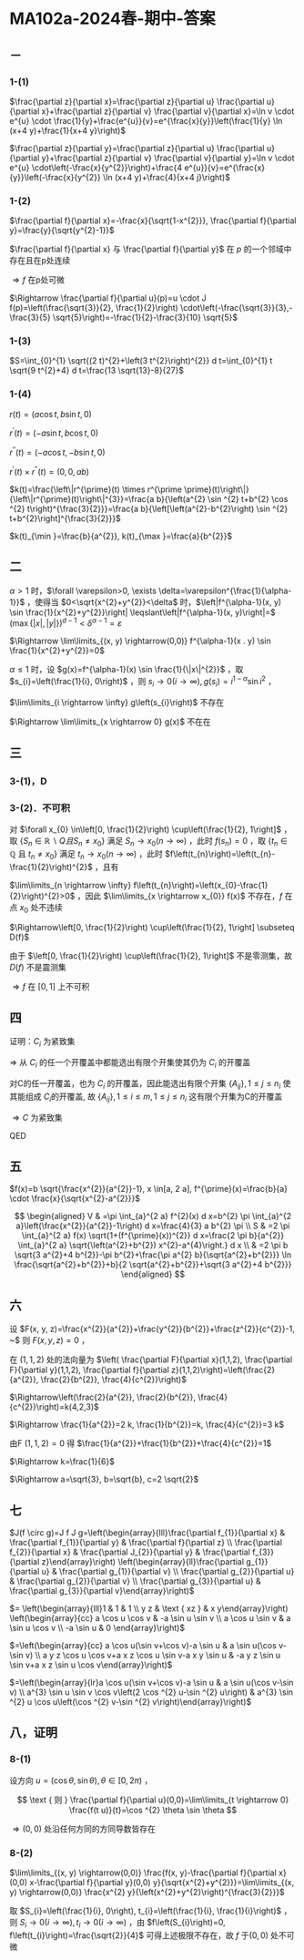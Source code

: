 # MA102a-2024春-期中-答案

## －

### 1-(1)

$\frac{\partial z}{\partial x}=\frac{\partial z}{\partial u} \frac{\partial u}{\partial x}+\frac{\partial z}{\partial v} \frac{\partial v}{\partial x}=\ln v \cdot e^{u} \cdot \frac{1}{y}+\frac{e^{u}}{v}=e^{\frac{x}{y}}\left(\frac{1}{y} \ln (x+4 y)+\frac{1}{x+4 y}\right)$

$\frac{\partial z}{\partial y}=\frac{\partial z}{\partial u} \frac{\partial u}{\partial y}+\frac{\partial z}{\partial v} \frac{\partial v}{\partial y}=\ln v \cdot e^{u} \cdot\left(-\frac{x}{y^{2}}\right)+\frac{4 e^{u}}{v}=e^{\frac{x}{y}}\left(-\frac{x}{y^{2}} \ln (x+4 y)+\frac{4}{x+4 j}\right)$

### 1-(2)

$\frac{\partial f}{\partial x}=-\frac{x}{\sqrt{1-x^{2}}}, \frac{\partial f}{\partial y}=\frac{y}{\sqrt{y^{2}-1}}$

$\frac{\partial f}{\partial x} 与 \frac{\partial f}{\partial y}$ 在 $p$ 的一个邻域中存在且在p处连续

$\Rightarrow f$ 在p处可微

$\Rightarrow \frac{\partial f}{\partial u}(p)=u \cdot J f(p)=\left(\frac{\sqrt{3}}{2}, \frac{1}{2}\right) \cdot\left(-\frac{\sqrt{3}}{3},-\frac{3}{5} \sqrt{5}\right)=-\frac{1}{2}-\frac{3}{10} \sqrt{5}$

### 1-(3)

$S=\int_{0}^{1} \sqrt{(2 t)^{2}+\left(3 t^{2}\right)^{2}} d t=\int_{0}^{1} t \sqrt{9 t^{2}+4} d t=\frac{13 \sqrt{13}-8}{27}$

### 1-(4)

$r(t)=(a \cos t, b \sin t, 0)$

$r^{\prime}(t)=(-a \sin t, b \cos t, 0)$

$r^{\prime \prime}(t)=(-a \cos t,-b \sin t, 0)$

$r^{\prime}(t) \times r^{\prime \prime}(t)=(0,0, a b)$

$k(t)=\frac{\left\|r^{\prime}(t) \times r^{\prime \prime}(t)\right\|}{\left\|r^{\prime}(t)\right\|^{3}}=\frac{a b}{\left(a^{2} \sin ^{2} t+b^{2} \cos ^{2} t\right)^{\frac{3}{2}}}=\frac{a b}{\left[\left(a^{2}-b^{2}\right) \sin ^{2} t+b^{2}\right]^{\frac{3}{2}}}$

$k(t)_{\min }=\frac{b}{a^{2}}, k(t)_{\max }=\frac{a}{b^{2}}$

## 二

$\alpha>1$ 时，$\forall \varepsilon>0, \exists \delta=\varepsilon^{\frac{1}{\alpha-1}}$ ，使得当 $0<\sqrt{x^{2}+y^{2}}<\delta$ 时，$\left|f^{\alpha-1}(x, y) \sin \frac{1}{x^{2}+y^{2}}\right| \leqslant\left|f^{\alpha-1}(x, y)\right|=$ $(\operatorname{max}\{|x|,|y|\})^{d-1}<\delta^{\alpha-1}=\varepsilon$

$\Rightarrow \lim\limits_{(x, y) \rightarrow(0,0)} f^{\alpha-1}(x . y) \sin \frac{1}{x^{2}+y^{2}}=0$

$\alpha \leqslant 1$ 时，设 $g(x)=f^{\alpha-1}(x) \sin \frac{1}{\|x\|^{2}}$ ，取 $s_{i}=\left(\frac{1}{i}, 0\right)$ ，则 $s_{i} \rightarrow 0(i \rightarrow \infty), g\left(s_{i}\right)=i^{1-\alpha} \sin i^{2}$ ，

$\lim\limits_{i \rightarrow \infty} g\left(s_{i}\right)$ 不存在

$\Rightarrow \lim\limits_{x \rightarrow 0} g(x)$ 不在在

## 三

### 3-(1)，D

### 3-(2)．不可积

对 $\forall x_{0} \in\left[0, \frac{1}{2}\right) \cup\left(\frac{1}{2}, 1\right]$ ，取 $\left\{S_{n} \in \mathbb{R} \backslash Q 且 S_{n} \neq x_{0}\right\}$ 满足 $S_{n} \rightarrow x_{0}(n \rightarrow \infty)$ ，此时 $f\left(s_{n}\right)=0$ ，取 $\left\{t_{n} \in \mathbb{Q}\right.$ 且 $\left.t_{n} \neq x_{0}\right\}$ 满足 $t_{n} \rightarrow x_{0}(n \rightarrow \infty)$ ，此时 $f\left(t_{n}\right)=\left(t_{n}-\frac{1}{2}\right)^{2}$ ，且有

$\lim\limits_{n \rightarrow \infty} f\left(t_{n}\right)=\left(x_{0}-\frac{1}{2}\right)^{2}>0$ ，因此 $\lim\limits_{x \rightarrow x_{0}} f(x)$ 不存在，$f$ 在点 $x_{0}$ 处不违续

$\Rightarrow\left[0, \frac{1}{2}\right) \cup\left(\frac{1}{2}, 1\right] \subseteq D(f)$

由于 $\left[0, \frac{1}{2}\right) \cup\left(\frac{1}{2}, 1\right]$ 不是零测集，故 $D(f)$ 不是震测集

$\Rightarrow f$ 在 $[0,1]$ 上不可积

## 四

证明：$C_{i}$ 为紧致集

$\Rightarrow$ 从 $C_{i}$ 的任一个开覆盖中都能选出有限个开集使其仍为 $C_{i}$ 的开覆盖

对C的任一开覆盖，也为 $C_{i}$ 的开覆盖，因此能选出有限个开集 $\left\{A_{i j}\right\}, 1 \leq j \leq n_{i}$ 使其能组成 $C_{i}$的开覆盖, 故 $\left\{A_{i j}\right\}, 1 \leq i \leq m, 1 \leq j \leq n_{i}$ 这有限个开集为C的开覆盖

$\Rightarrow C$ 为紧致集

$\operatorname{QED}$

## 五

$f(x)=b \sqrt{\frac{x^{2}}{a^{2}}-1}, x \in[a, 2 a], f^{\prime}(x)=\frac{b}{a} \cdot \frac{x}{\sqrt{x^{2}-a^{2}}}$

$$
\begin{aligned}
V & =\pi \int_{a}^{2 a} f^{2}(x) d x=b^{2} \pi \int_{a}^{2 a}\left(\frac{x^{2}}{a^{2}}-1\right) d x=\frac{4}{3} a b^{2} \pi \\
S & =2 \pi \int_{a}^{2 a} f(x) \sqrt{1+(f^{\prime}(x))^{2}} d x=\frac{2 \pi b}{a^{2}} \int_{a}^{2 a} \sqrt{\left(a^{2}+b^{2}) x^{2}-a^{4}\right.} d x \\
& =2 \pi b \sqrt{3 a^{2}+4 b^{2}}-\pi b^{2}+\frac{\pi a^{2} b}{\sqrt{a^{2}+b^{2}}} \ln \frac{\sqrt{a^{2}+b^{2}}+b}{2 \sqrt{a^{2}+b^{2}}+\sqrt{3 a^{2}+4 b^{2}}}
\end{aligned}
$$

## 六

设 $F(x, y, z)=\frac{x^{2}}{a^{2}}+\frac{y^{2}}{b^{2}}+\frac{z^{2}}{c^{2}}-1, ~$ 则 $F(x, y, z)=0$ ，

在 $(1,1,2)$ 处的法向量为 $\left(  \frac{\partial F}{\partial x}(1,1,2), \frac{\partial F}{\partial y}(1,1,2), \frac{\partial f}{\partial z}(1,1,2)\right)=\left(\frac{2}{a^{2}}, \frac{2}{b^{2}}, \frac{4}{c^{2}}\right)$

$\Rightarrow\left(\frac{2}{a^{2}}, \frac{2}{b^{2}}, \frac{4}{c^{2}}\right)=k(4,2,3)$

$\Rightarrow \frac{1}{a^{2}}=2 k, \frac{1}{b^{2}}=k, \frac{4}{c^{2}}=3 k$

由F $(1,1,2)=0$ 得 $\frac{1}{a^{2}}+\frac{1}{b^{2}}+\frac{4}{c^{2}}=1$

$\Rightarrow k=\frac{1}{6}$

$\Rightarrow a=\sqrt{3}, b=\sqrt{b}, c=2 \sqrt{2}$

## 七

$J(f \circ g)=J f J g=\left(\begin{array}{lll}\frac{\partial f_{1}}{\partial x} & \frac{\partial f_{1}}{\partial y} & \frac{\partial f}{\partial z} \\
\frac{\partial f_{2}}{\partial x} & \frac{\partial J_{2}}{\partial y} & \frac{\partial f_{3}}{\partial z}\end{array}\right)
\left(\begin{array}{ll}\frac{\partial g_{1}}{\partial u} & \frac{\partial g_{1}}{\partial v} \\
\frac{\partial g_{2}}{\partial u} & \frac{\partial g_{2}}{\partial v} \\
\frac{\partial g_{3}}{\partial u} & \frac{\partial g_{3}}{\partial v}\end{array}\right)$

$= \left(\begin{array}{lll}1 & 1 & 1 \\
y z & \text { xz } & x y\end{array}\right)
\left(\begin{array}{cc}
a \cos u \cos v & -a \sin u \sin v \\
a \cos u \sin v & a \sin u \cos v \\
-a \sin u & 0
\end{array}\right)$

$=\left(\begin{array}{cc}
a \cos u(\sin v+\cos v)-a \sin u & a \sin u(\cos v-\sin v) \\
a y z \cos u \cos v+a x z \cos u \sin v-a x y \sin u & -a y z \sin u \sin v+a x z \sin u \cos v\end{array}\right)$

$=\left(\begin{array}{lr}a \cos u(\sin v+\cos v)-a \sin u & a \sin u(\cos v-\sin v) \\
a^{3} \sin u \sin v \cos v\left(2 \cos ^{2} u-\sin ^{2} u\right) & a^{3} \sin ^{2} u \cos u\left(\cos ^{2} v-\sin ^{2} v\right)\end{array}\right)$

## 八，证明

### 8-(1)

设方向 $u=(\cos \theta, \sin \theta), \theta \in[0,2 \pi)$ ，

$$
\text { 则 } \frac{\partial f}{\partial u}(0,0)=\lim\limits_{t \rightarrow 0} \frac{f(t u)}{t}=\cos ^{2} \theta \sin \theta
$$

$\Rightarrow(0,0)$ 处沿任何方同的方同导数皆存在

### 8-(2)

$\lim\limits_{(x, y) \rightarrow(0,0)} \frac{f(x, y)-\frac{\partial f}{\partial x}(0,0) x-\frac{\partial f}{\partial y}(0,0) y}{\sqrt{x^{2}+y^{2}}}=\lim\limits_{(x, y) \rightarrow(0,0)} \frac{x^{2} y}{\left(x^{2}+y^{2}\right)^{\frac{3}{2}}}$

取 $S_{i}=\left(\frac{1}{i}, 0\right), t_{i}=\left(\frac{1}{i}, \frac{1}{i}\right)$ ，则 $S_{i} \rightarrow 0(i \rightarrow \infty), t_{i} \rightarrow 0(i \rightarrow \infty)$ ，由 $f\left(S_{i}\right)=0, f\left(t_{i}\right)=\frac{\sqrt{2}}{4}$ 可得上述极限不存在，故 $f$ 于$(0,0)$ 处不可微
